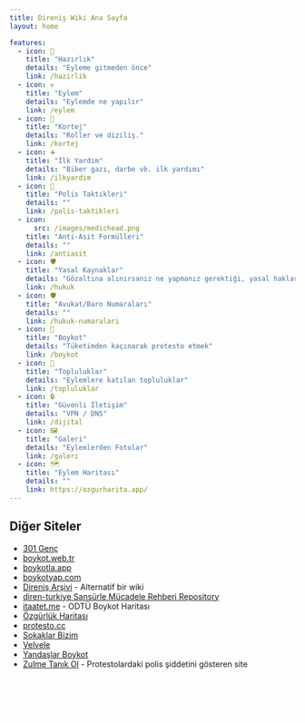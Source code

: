 ```yaml
---
title: Direniş Wiki Ana Sayfa
layout: home

features:
  - icon: 🧰
    title: "Hazırlık"
    details: "Eyleme gitmeden önce"
    link: /hazirlik
  - icon: ✊
    title: "Eylem"
    details: "Eylemde ne yapılır"
    link: /eylem
  - icon: 🚧
    title: "Kortej"
    details: "Roller ve diziliş."
    link: /kortej
  - icon: ➕
    title: "İlk Yardım"
    details: "Biber gazı, darbe vb. ilk yardımı"
    link: /ilkyardim
  - icon: 👮
    title: "Polis Taktikleri"
    details: ""
    link: /polis-taktikleri
  - icon:
      src: /images/medichead.png
    title: "Anti-Asit Formülleri"
    details: ""
    link: /antiasit
  - icon: 🛡️
    title: "Yasal Kaynaklar"
    details: "Gözaltına alınırsanız ne yapmanız gerektiği, yasal haklarınız"
    link: /hukuk
  - icon: 🛡️
    title: "Avukat/Baro Numaraları"
    details: ""
    link: /hukuk-numaralari
  - icon: 🚫
    title: "Boykot"
    details: "Tüketimden kaçınarak protesto etmek"
    link: /boykot
  - icon: 👥
    title: "Topluluklar"
    details: "Eylemlere katılan topluluklar"
    link: /topluluklar
  - icon: 🔒
    title: "Güvenli İletişim"
    details: "VPN / DNS"
    link: /dijital
  - icon: 🖼️
    title: "Galeri"
    details: "Eylemlerden Fotolar"
    link: /galeri
  - icon: 🗺️
    title: "Eylem Haritası"
    details: ""
    link: https://ozgurharita.app/
---
```


## Diğer Siteler

- [301 Genç](https://www.301genc.com/)
- [boykot.web.tr](https://boykot.web.tr/)
- [boykotla.app](https://boykotla.app/)
- [boykotyap.com](https://boykotyap.com/)
- [Direniş Arşivi](https://direnisarsivi.com.tr) - Alternatif bir wiki
- [diren-turkiye Sansürle Mücadele Rehberi Repository](https://github.com/diren-turkiye/diren-turkiye)
- [itaatet.me](https://itaatet.me/) - ODTÜ Boykot Haritası
- [Özgürlük Haritası](https://ozgurharita.app/)
- [protesto.cc](https://protesto.cc/)
- [Sokaklar Bizim](https://sokaklarbizim.com/)
- [Velvele](https://velvele.net/)
- [Yandaşlar Boykot](https://yandaslarboykot.com/)
- [Zulme Tanık Ol](https://zulmetanikol.me/) - Protestolardaki polis şiddetini gösteren site

<div class="contact-button">
  <a href="/iletisim" class="contact-link">
    <span class="contact-icon">📧</span>
    <span class="contact-text">İletişime Geç</span>
  </a>
</div>

<style>
.contact-button {
  text-align: center;
  margin-top: 2rem;
  padding: 1rem;
}

.contact-link {
  display: inline-flex;
  align-items: center;
  gap: 0.5rem;
  padding: 0.75rem 1.5rem;
  background-color: var(--vp-c-brand);
  color: white;
  border-radius: 8px;
  text-decoration: none;
  font-weight: 500;
  transition: all 0.2s ease;
}

.contact-link:hover {
  transform: translateY(-2px);
  box-shadow: 0 4px 12px rgba(0, 0, 0, 0.1);
}

.contact-icon {
  font-size: 1.2rem;
}
</style>
